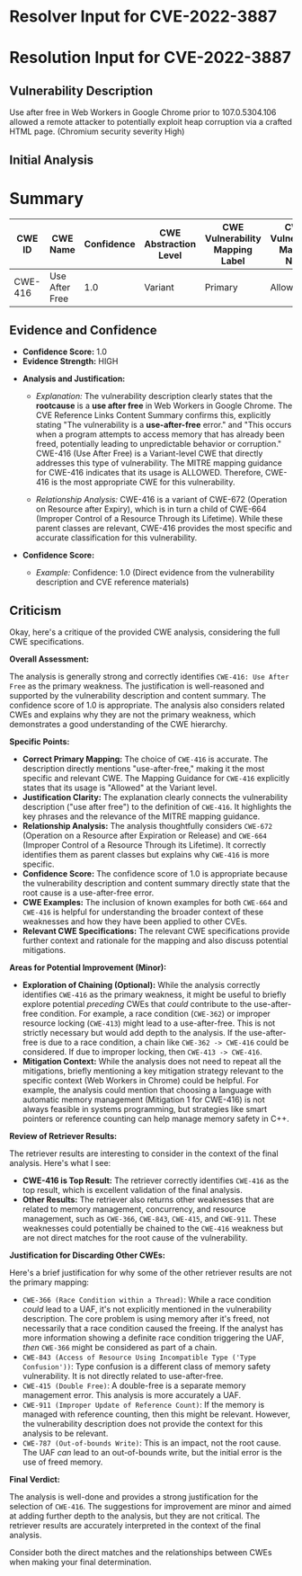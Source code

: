 # Resolver Input for CVE-2022-3887

# Resolution Input for CVE-2022-3887

## Vulnerability Description
Use after free in Web Workers in Google Chrome prior to 107.0.5304.106 allowed a remote attacker to potentially exploit heap corruption via a crafted HTML page. (Chromium security severity High)

## Initial Analysis
# Summary
| CWE ID | CWE Name | Confidence | CWE Abstraction Level | CWE Vulnerability Mapping Label | CWE-Vulnerability Mapping Notes |
|---|---|---|---|---|---|
| CWE-416 | Use After Free | 1.0 | Variant | Primary | Allowed |

## Evidence and Confidence

*   **Confidence Score:** 1.0
*   **Evidence Strength:** HIGH

- **Analysis and Justification:**  
  - *Explanation:* The vulnerability description clearly states that the **rootcause** is a **use after free** in Web Workers in Google Chrome. The CVE Reference Links Content Summary confirms this, explicitly stating "The vulnerability is a **use-after-free** error." and "This occurs when a program attempts to access memory that has already been freed, potentially leading to unpredictable behavior or corruption." CWE-416 (Use After Free) is a Variant-level CWE that directly addresses this type of vulnerability. The MITRE mapping guidance for CWE-416 indicates that its usage is ALLOWED. Therefore, CWE-416 is the most appropriate CWE for this vulnerability.

  - *Relationship Analysis:* CWE-416 is a variant of CWE-672 (Operation on Resource after Expiry), which is in turn a child of CWE-664 (Improper Control of a Resource Through its Lifetime). While these parent classes are relevant, CWE-416 provides the most specific and accurate classification for this vulnerability.

- **Confidence Score:**  
  - *Example:* Confidence: 1.0 (Direct evidence from the vulnerability description and CVE reference materials)

## Criticism
Okay, here's a critique of the provided CWE analysis, considering the full CWE specifications.

**Overall Assessment:**

The analysis is generally strong and correctly identifies `CWE-416: Use After Free` as the primary weakness. The justification is well-reasoned and supported by the vulnerability description and content summary. The confidence score of 1.0 is appropriate. The analysis also considers related CWEs and explains why they are not the primary weakness, which demonstrates a good understanding of the CWE hierarchy.

**Specific Points:**

*   **Correct Primary Mapping:** The choice of `CWE-416` is accurate. The description directly mentions "use-after-free," making it the most specific and relevant CWE. The Mapping Guidance for `CWE-416` explicitly states that its usage is "Allowed" at the Variant level.
*   **Justification Clarity:** The explanation clearly connects the vulnerability description ("use after free") to the definition of `CWE-416`. It highlights the key phrases and the relevance of the MITRE mapping guidance.
*   **Relationship Analysis:** The analysis thoughtfully considers `CWE-672` (Operation on a Resource after Expiration or Release) and `CWE-664` (Improper Control of a Resource Through its Lifetime). It correctly identifies them as parent classes but explains why `CWE-416` is more specific.
*   **Confidence Score:** The confidence score of 1.0 is appropriate because the vulnerability description and content summary directly state that the root cause is a use-after-free error.
*   **CWE Examples:** The inclusion of known examples for both `CWE-664` and `CWE-416` is helpful for understanding the broader context of these weaknesses and how they have been applied to other CVEs.
*   **Relevant CWE Specifications:** The relevant CWE specifications provide further context and rationale for the mapping and also discuss potential mitigations.

**Areas for Potential Improvement (Minor):**

*   **Exploration of Chaining (Optional):** While the analysis correctly identifies `CWE-416` as the primary weakness, it might be useful to briefly explore potential *preceding* CWEs that *could* contribute to the use-after-free condition. For example, a race condition (`CWE-362`) or improper resource locking (`CWE-413`) might lead to a use-after-free. This is not strictly necessary but would add depth to the analysis. If the use-after-free is due to a race condition, a chain like `CWE-362 -> CWE-416` could be considered. If due to improper locking, then `CWE-413 -> CWE-416`.
*   **Mitigation Context:** While the analysis does not need to repeat all the mitigations, briefly mentioning a key mitigation strategy relevant to the specific context (Web Workers in Chrome) could be helpful. For example, the analysis could mention that choosing a language with automatic memory management (Mitigation 1 for CWE-416) is not always feasible in systems programming, but strategies like smart pointers or reference counting can help manage memory safety in C++.

**Review of Retriever Results:**

The retriever results are interesting to consider in the context of the final analysis.
Here's what I see:

*   **CWE-416 is Top Result:** The retriever correctly identifies `CWE-416` as the top result, which is excellent validation of the final analysis.
*   **Other Results:** The retriever also returns other weaknesses that are related to memory management, concurrency, and resource management, such as `CWE-366`, `CWE-843`, `CWE-415`, and `CWE-911`. These weaknesses could potentially be chained to the `CWE-416` weakness but are not direct matches for the root cause of the vulnerability.

**Justification for Discarding Other CWEs:**

Here's a brief justification for why some of the other retriever results are not the primary mapping:

*   `CWE-366 (Race Condition within a Thread)`: While a race condition *could* lead to a UAF, it's not explicitly mentioned in the vulnerability description. The core problem is using memory after it's freed, not necessarily that a race condition caused the freeing. If the analyst has more information showing a definite race condition triggering the UAF, *then* `CWE-366` might be considered as part of a chain.
*   `CWE-843 (Access of Resource Using Incompatible Type ('Type Confusion'))`: Type confusion is a different class of memory safety vulnerability. It is not directly related to use-after-free.
*   `CWE-415 (Double Free)`: A double-free is a separate memory management error. This analysis is more accurately a UAF.
*   `CWE-911 (Improper Update of Reference Count)`: If the memory is managed with reference counting, then this might be relevant. However, the vulnerability description does not provide the context for this analysis to be relevant.
*   `CWE-787 (Out-of-bounds Write)`: This is an impact, not the root cause. The UAF *can* lead to an out-of-bounds write, but the initial error is the use of freed memory.

**Final Verdict:**

The analysis is well-done and provides a strong justification for the selection of `CWE-416`. The suggestions for improvement are minor and aimed at adding further depth to the analysis, but they are not critical. The retriever results are accurately interpreted in the context of the final analysis.

Consider both the direct matches and the relationships between CWEs
when making your final determination.
        